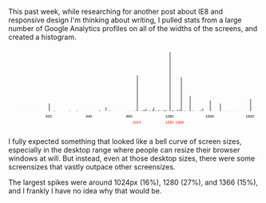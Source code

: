 This past week, while researching for another post about IE8 and responsive
design I'm thinking about writing, I pulled stats from a large number of
Google Analytics profiles on all of the widths of the screens, and created a
histogram.

<svg xmlns="http://www.w3.org/2000/svg" viewBox="0 0 800 260" width="800" height="260" style="max-width:100%;">
	<style>
		rect {
			fill: #999;
		}
		text {
			text-anchor: middle;
			font-size: 12px;
			font-family: sans-serif;
		}
	</style>
	<rect x="0" y="199.9984" width="4" height="0.0016" />
	<rect x="4" y="199.9998" width="4" height="0.0002" />
	<rect x="8" y="199.9397" width="4" height="0.0603" />
	<rect x="32" y="199.9999" width="4" height="0.0001" />
	<rect x="40" y="199.9998" width="4" height="0.0002" />
	<rect x="44" y="199.9996" width="4" height="0.0004" />
	<rect x="48" y="199.4973" width="4" height="0.5027" />
	<rect x="52" y="199.9412" width="4" height="0.0588" />
	<rect x="56" y="199.9994" width="4" height="0.0006" />
	<rect x="60" y="199.9926" width="4" height="0.0074" />
	<rect x="64" y="199.9988" width="4" height="0.0012" />
	<rect x="68" y="199.9769" width="4" height="0.0231" />
	<rect x="72" y="199.9745" width="4" height="0.0255" />
	<rect x="76" y="199.9981" width="4" height="0.0019" />
	<rect x="80" y="199.9992" width="4" height="0.0008" />
	<rect x="84" y="199.9948" width="4" height="0.0052" />
	<rect x="88" y="199.9751" width="4" height="0.0249" />
	<rect x="92" y="199.8974" width="4" height="0.1026" />
	<rect x="96" y="199.8947" width="4" height="0.1053" />
	<rect x="100" y="199.9955" width="4" height="0.0045" />
	<rect x="104" y="199.9984" width="4" height="0.0016" />
	<rect x="108" y="199.9961" width="4" height="0.0039" />
	<rect x="112" y="199.9897" width="4" height="0.0103" />
	<rect x="116" y="199.9815" width="4" height="0.0185" />
	<rect x="120" y="199.9877" width="4" height="0.0123" />
	<rect x="124" y="199.9340" width="4" height="0.0660" />
	<rect x="128" y="175.6942" width="4" height="24.3058" />
	<rect x="132" y="199.9996" width="4" height="0.0004" />
	<rect x="136" y="199.9820" width="4" height="0.0180" />
	<rect x="140" y="199.9775" width="4" height="0.0225" />
	<rect x="144" y="198.3329" width="4" height="1.6671" />
	<rect x="148" y="199.9285" width="4" height="0.0715" />
	<rect x="152" y="199.9673" width="4" height="0.0327" />
	<rect x="156" y="199.9980" width="4" height="0.0020" />
	<rect x="160" y="199.9698" width="4" height="0.0302" />
	<rect x="164" y="199.9996" width="4" height="0.0004" />
	<rect x="168" y="199.9984" width="4" height="0.0016" />
	<rect x="172" y="199.9941" width="4" height="0.0059" />
	<rect x="176" y="199.9984" width="4" height="0.0016" />
	<rect x="180" y="199.9982" width="4" height="0.0018" />
	<rect x="184" y="199.9991" width="4" height="0.0009" />
	<rect x="188" y="199.9979" width="4" height="0.0021" />
	<rect x="192" y="198.5551" width="4" height="1.4449" />
	<rect x="196" y="199.9983" width="4" height="0.0017" />
	<rect x="200" y="199.9978" width="4" height="0.0022" />
	<rect x="204" y="199.9977" width="4" height="0.0023" />
	<rect x="208" y="199.9989" width="4" height="0.0011" />
	<rect x="212" y="199.7888" width="4" height="0.2112" />
	<rect x="216" y="197.9806" width="4" height="2.0194" />
	<rect x="220" y="199.9976" width="4" height="0.0024" />
	<rect x="224" y="199.9990" width="4" height="0.0010" />
	<rect x="228" y="199.9474" width="4" height="0.0526" />
	<rect x="232" y="199.9990" width="4" height="0.0010" />
	<rect x="236" y="199.9975" width="4" height="0.0025" />
	<rect x="240" y="199.5178" width="4" height="0.4822" />
	<rect x="244" y="199.9956" width="4" height="0.0044" />
	<rect x="248" y="199.9913" width="4" height="0.0087" />
	<rect x="252" y="199.9986" width="4" height="0.0014" />
	<rect x="256" y="199.7728" width="4" height="0.2272" />
	<rect x="260" y="199.9990" width="4" height="0.0010" />
	<rect x="264" y="199.9982" width="4" height="0.0018" />
	<rect x="268" y="199.9984" width="4" height="0.0016" />
	<rect x="272" y="199.9637" width="4" height="0.0363" />
	<rect x="276" y="199.9987" width="4" height="0.0013" />
	<rect x="280" y="199.9969" width="4" height="0.0031" />
	<rect x="284" y="199.9951" width="4" height="0.0049" />
	<rect x="288" y="197.2132" width="4" height="2.7868" />
	<rect x="292" y="199.9936" width="4" height="0.0064" />
	<rect x="296" y="199.9795" width="4" height="0.0205" />
	<rect x="300" y="199.9910" width="4" height="0.0090" />
	<rect x="304" y="199.9917" width="4" height="0.0083" />
	<rect x="308" y="188.0553" width="4" height="11.9447" />
	<rect x="312" y="199.9864" width="4" height="0.0136" />
	<rect x="316" y="199.9909" width="4" height="0.0091" />
	<rect x="320" y="198.3586" width="4" height="1.6414" />
	<rect x="324" y="199.9833" width="4" height="0.0167" />
	<rect x="328" y="199.8742" width="4" height="0.1258" />
	<rect x="332" y="199.9829" width="4" height="0.0171" />
	<rect x="336" y="199.9669" width="4" height="0.0331" />
	<rect x="340" y="199.7341" width="4" height="0.2659" />
	<rect x="344" y="199.9777" width="4" height="0.0223" />
	<rect x="348" y="199.9700" width="4" height="0.0300" />
	<rect x="352" y="199.9252" width="4" height="0.0748" />
	<rect x="356" y="199.9717" width="4" height="0.0283" />
	<rect x="360" y="199.8970" width="4" height="0.1030" />
	<rect x="364" y="199.9124" width="4" height="0.0876" />
	<rect x="368" y="199.9408" width="4" height="0.0592" />
	<rect x="372" y="199.9886" width="4" height="0.0114" />
	<rect x="376" y="199.9093" width="4" height="0.0907" />
	<rect x="380" y="199.9347" width="4" height="0.0653" />
	<rect x="384" y="199.2918" width="4" height="0.7082" />
	<rect x="388" y="199.9636" width="4" height="0.0364" />
	<rect x="392" y="199.7747" width="4" height="0.2253" />
	<rect x="396" y="199.6241" width="4" height="0.3759" />
	<rect x="400" y="199.2129" width="4" height="0.7871" />
	<rect x="404" y="198.7070" width="4" height="1.2930" />
	<rect x="408" y="86.3709" width="4" height="113.6291" />
	<rect x="412" y="199.6632" width="4" height="0.3368" />
	<rect x="416" y="199.7094" width="4" height="0.2906" />
	<rect x="420" y="198.9688" width="4" height="1.0312" />
	<rect x="424" y="199.3874" width="4" height="0.6126" />
	<rect x="428" y="196.4782" width="4" height="3.5218" />
	<rect x="432" y="196.6728" width="4" height="3.3272" />
	<rect x="436" y="192.7323" width="4" height="7.2677" />
	<rect x="440" y="199.4304" width="4" height="0.5696" />
	<rect x="444" y="199.5308" width="4" height="0.4692" />
	<rect x="448" y="197.7538" width="4" height="2.2462" />
	<rect x="452" y="199.8439" width="4" height="0.1561" />
	<rect x="456" y="196.7335" width="4" height="3.2665" />
	<rect x="460" y="188.9340" width="4" height="11.0660" />
	<rect x="464" y="199.6371" width="4" height="0.3629" />
	<rect x="468" y="198.6225" width="4" height="1.3775" />
	<rect x="472" y="199.5870" width="4" height="0.4130" />
	<rect x="476" y="196.8799" width="4" height="3.1201" />
	<rect x="480" y="199.2169" width="4" height="0.7831" />
	<rect x="484" y="199.4903" width="4" height="0.5097" />
	<rect x="488" y="199.4931" width="4" height="0.5069" />
	<rect x="492" y="198.0626" width="4" height="1.9374" />
	<rect x="496" y="197.3957" width="4" height="2.6043" />
	<rect x="500" y="197.5657" width="4" height="2.4343" />
	<rect x="504" y="199.6822" width="4" height="0.3178" />
	<rect x="508" y="199.9198" width="4" height="0.0802" />
	<rect x="512" y="12.1357" width="4" height="187.8643" />
	<rect x="516" y="199.5375" width="4" height="0.4625" />
	<rect x="520" y="197.4637" width="4" height="2.5363" />
	<rect x="524" y="197.7612" width="4" height="2.2388" />
	<rect x="528" y="199.6280" width="4" height="0.3720" />
	<rect x="532" y="199.3485" width="4" height="0.6515" />
	<rect x="536" y="195.3105" width="4" height="4.6895" />
	<rect x="540" y="198.8478" width="4" height="1.1522" />
	<rect x="544" y="196.2062" width="4" height="3.7938" />
	<rect x="548" y="92.8153" width="4" height="107.1847" />
	<rect x="552" y="199.4666" width="4" height="0.5334" />
	<rect x="556" y="199.6113" width="4" height="0.3887" />
	<rect x="560" y="198.4178" width="4" height="1.5822" />
	<rect x="564" y="199.9281" width="4" height="0.0719" />
	<rect x="568" y="199.7053" width="4" height="0.2947" />
	<rect x="572" y="198.9738" width="4" height="1.0262" />
	<rect x="576" y="151.8761" width="4" height="48.1239" />
	<rect x="580" y="199.9788" width="4" height="0.0212" />
	<rect x="584" y="198.8448" width="4" height="1.1552" />
	<rect x="588" y="199.4947" width="4" height="0.5053" />
	<rect x="592" y="199.7930" width="4" height="0.2070" />
	<rect x="596" y="199.6871" width="4" height="0.3129" />
	<rect x="600" y="199.9735" width="4" height="0.0265" />
	<rect x="604" y="199.8861" width="4" height="0.1139" />
	<rect x="608" y="197.7716" width="4" height="2.2284" />
	<rect x="612" y="198.6745" width="4" height="1.3255" />
	<rect x="616" y="191.6168" width="4" height="8.3832" />
	<rect x="620" y="199.7593" width="4" height="0.2407" />
	<rect x="624" y="199.9687" width="4" height="0.0313" />
	<rect x="628" y="199.9760" width="4" height="0.0240" />
	<rect x="632" y="199.9309" width="4" height="0.0691" />
	<rect x="636" y="199.9868" width="4" height="0.0132" />
	<rect x="640" y="166.2811" width="4" height="33.7189" />
	<rect x="644" y="198.9502" width="4" height="1.0498" />
	<rect x="648" y="199.5646" width="4" height="0.4354" />
	<rect x="652" y="199.9840" width="4" height="0.0160" />
	<rect x="656" y="199.9631" width="4" height="0.0369" />
	<rect x="660" y="199.9806" width="4" height="0.0194" />
	<rect x="664" y="199.9839" width="4" height="0.0161" />
	<rect x="668" y="199.8773" width="4" height="0.1227" />
	<rect x="672" y="176.0984" width="4" height="23.9016" />
	<rect x="676" y="199.5566" width="4" height="0.4434" />
	<rect x="680" y="199.9841" width="4" height="0.0159" />
	<rect x="684" y="199.4704" width="4" height="0.5296" />
	<rect x="688" y="199.9775" width="4" height="0.0225" />
	<rect x="692" y="199.8709" width="4" height="0.1291" />
	<rect x="696" y="199.9947" width="4" height="0.0053" />
	<rect x="700" y="199.8150" width="4" height="0.1850" />
	<rect x="704" y="199.4690" width="4" height="0.5310" />
	<rect x="708" y="199.8120" width="4" height="0.1880" />
	<rect x="712" y="199.8069" width="4" height="0.1931" />
	<rect x="716" y="199.7036" width="4" height="0.2964" />
	<rect x="720" y="199.9846" width="4" height="0.0154" />
	<rect x="724" y="199.9824" width="4" height="0.0176" />
	<rect x="728" y="199.7120" width="4" height="0.2880" />
	<rect x="732" y="199.8075" width="4" height="0.1925" />
	<rect x="736" y="199.6418" width="4" height="0.3582" />
	<rect x="740" y="199.9951" width="4" height="0.0049" />
	<rect x="744" y="199.9891" width="4" height="0.0109" />
	<rect x="748" y="199.9776" width="4" height="0.0224" />
	<rect x="752" y="199.8337" width="4" height="0.1663" />
	<rect x="756" y="199.9976" width="4" height="0.0024" />
	<rect x="760" y="199.8928" width="4" height="0.1072" />
	<rect x="764" y="199.9966" width="4" height="0.0034" />
	<rect x="768" y="161.7416" width="4" height="38.2584" />
	<rect x="772" y="199.9936" width="4" height="0.0064" />
	<rect x="776" y="199.9930" width="4" height="0.0070" />
	<rect x="780" y="199.9494" width="4" height="0.0506" />
	<rect x="784" y="199.9538" width="4" height="0.0462" />
	<rect x="788" y="199.9812" width="4" height="0.0188" />
	<rect x="792" y="199.9831" width="4" height="0.0169" />
	<rect x="796" y="199.9839" width="4" height="0.0161" />
	<text x="128" y="220">320</text>
	<text x="256" y="220">640</text>
	<text x="384" y="220">960</text>
	<text x="512" y="220">1280</text>
	<text x="640" y="220">1600</text>
	<text x="768" y="220">1920</text>
	<g fill="red">
	<text x="408" y="240">1024</text>
	<text x="512" y="240">1280</text>
	<text x="544" y="240">1366</text>
	</g>
</svg>

I fully expected something that looked like a bell curve of screen sizes,
especially in the desktop range where people can resize their browser windows
at will. But instead, even at those desktop sizes, there were some screensizes
that vastly outpace other screensizes.

The largest spikes were around 1024px (16%), 1280 (27%), and 1366 (15%), and I
frankly I have no idea why that would be.
